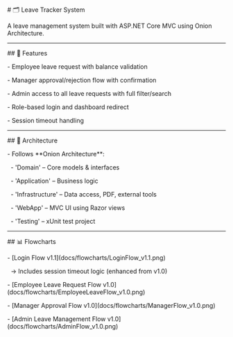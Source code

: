 \# 🗂️ Leave Tracker System



A leave management system built with ASP.NET Core MVC using Onion Architecture.  



---



\## 🧠 Features



\- Employee leave request with balance validation

\- Manager approval/rejection flow with confirmation

\- Admin access to all leave requests with full filter/search

\- Role-based login and dashboard redirect

\- Session timeout handling



---



\## 🧱 Architecture



\- Follows \*\*Onion Architecture\*\*:

&nbsp; - 'Domain' – Core models \& interfaces

&nbsp; - 'Application' – Business logic

&nbsp; - 'Infrastructure' – Data access, PDF, external tools

&nbsp; - 'WebApp' – MVC UI using Razor views

&nbsp; - 'Testing' – xUnit test project



---



\## 📊 Flowcharts



\- \[Login Flow v1.1](docs/flowcharts/LoginFlow\_v1.1.png)  

&nbsp; → Includes session timeout logic (enhanced from v1.0)

\- \[Employee Leave Request Flow v1.0](docs/flowcharts/EmployeeLeaveFlow\_v1.0.png)

\- \[Manager Approval Flow v1.0](docs/flowcharts/ManagerFlow\_v1.0.png)

\- \[Admin Leave Management Flow v1.0](docs/flowcharts/AdminFlow\_v1.0.png)

